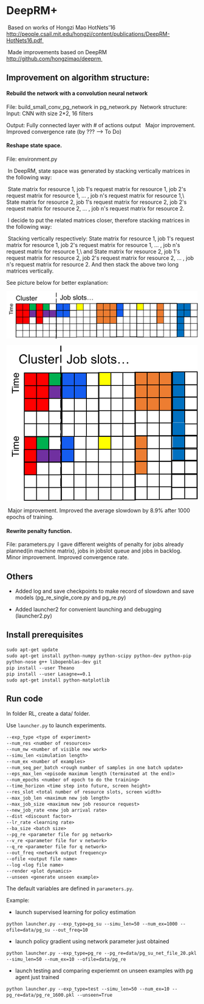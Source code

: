 # DeepRM+ 
 Based on works of Hongzi Mao HotNets'16 http://people.csail.mit.edu/hongzi/content/publications/DeepRM-HotNets16.pdf 
 
 Made improvements based on DeepRM http://github.com/hongzimao/deeprm 
 
## Improvement on algorithm structure: 

#### Rebuild the network with a convolution neural network 

File: build_small_conv_pg_network in pg_network.py
 Network structure: Input: CNN with size 2*2, 16 filters 

Output: Fully connected layer with # of actions output 
 Major improvement. Improved convergence rate (by ??? --> To Do) 
#### Reshape state space. 

File: environment.py

 In DeepRM, state space was generated by stacking vertically matrices in the following way:
 
 State matrix for resource 1, job 1's request matrix for resource 1, job 2's request matrix for resource 1, ... , job n's request matrix for resource 1,\  State matrix for resource 2, job 1's request matrix for resource 2, job 2's request matrix for resource 2, ... , job n's request matrix for resource 2. 
 
 I decide to put the related matrices closer, therefore stacking matrices in the following way:
 
 Stacking vertically respectively: State matrix for resource 1, job 1's request matrix for resource 1, job 2's request matrix for resource 1, ... , job n's request matrix for resource 1,\ and State matrix for resource 2, job 1's request matrix for resource 2, job 2's request matrix for resource 2, ... , job n's request matrix for resource 2. And then stack the above two long matrices vertically. 
 
See picture below for better explanation:

![Original state matrix](https://github.com/BrightFeather/deeprm_conv/blob/master/deeprm%20state%20space.png "Original state matrix")

![Reshaped state matrix](https://github.com/BrightFeather/deeprm_conv/blob/master/deeprm2%20state%20space.png "Reshaped state matrix")


 Major improvement. Improved the average slowdown by 8.9% after 1000 epochs of training.

#### Rewrite penalty function. 

File: parameters.py 
 I gave different weights of penalty for jobs already planned(in machine matrix), jobs in jobslot queue and jobs in backlog.  Minor improvement. Improved convergence rate.

## Others  
* Added log and save checkpoints to make record of slowdown and save models (pg_re_single_core.py and pg_re.py)
 

* Added launcher2 for convenient launching and debugging (launcher2.py)

## Install prerequisites

```
sudo apt-get update
sudo apt-get install python-numpy python-scipy python-dev python-pip python-nose g++ libopenblas-dev git
pip install --user Theano
pip install --user Lasagne==0.1
sudo apt-get install python-matplotlib
```

## Run code
In folder RL, create a data/ folder. 

Use `launcher.py` to launch experiments. 


```
--exp_type <type of experiment> 
--num_res <number of resources> 
--num_nw <number of visible new work> 
--simu_len <simulation length> 
--num_ex <number of examples> 
--num_seq_per_batch <rough number of samples in one batch update> 
--eps_max_len <episode maximum length (terminated at the end)>
--num_epochs <number of epoch to do the training>
--time_horizon <time step into future, screen height> 
--res_slot <total number of resource slots, screen width> 
--max_job_len <maximum new job length> 
--max_job_size <maximum new job resource request> 
--new_job_rate <new job arrival rate> 
--dist <discount factor> 
--lr_rate <learning rate> 
--ba_size <batch size> 
--pg_re <parameter file for pg network> 
--v_re <parameter file for v network> 
--q_re <parameter file for q network> 
--out_freq <network output frequency> 
--ofile <output file name> 
--log <log file name> 
--render <plot dynamics> 
--unseen <generate unseen example> 
```


The default variables are defined in `parameters.py`.


Example: 
  - launch supervised learning for policy estimation 
  
  ```
  python launcher.py --exp_type=pg_su --simu_len=50 --num_ex=1000 --ofile=data/pg_su --out_freq=10 
  ```
  - launch policy gradient using network parameter just obtained
  
  ```
  python launcher.py --exp_type=pg_re --pg_re=data/pg_su_net_file_20.pkl --simu_len=50 --num_ex=10 --ofile=data/pg_re
  ```
  - launch testing and comparing experiemnt on unseen examples with pg agent just trained
  
  ```
  python launcher.py --exp_type=test --simu_len=50 --num_ex=10 --pg_re=data/pg_re_1600.pkl --unseen=True
  ```
